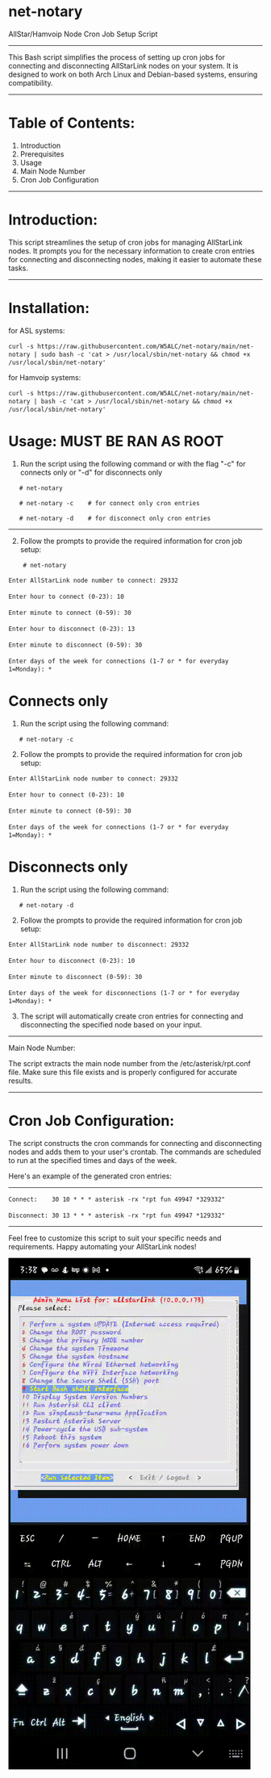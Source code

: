 # net-notary

AllStar/Hamvoip Node Cron Job Setup Script

------------------------------------------

This Bash script simplifies the process of setting up cron jobs for connecting and disconnecting AllStarLink nodes on your system. It is designed to work on both Arch Linux and Debian-based systems, ensuring compatibility.

------------------------------------------

# Table of Contents:

1. Introduction
2. Prerequisites
3. Usage
4. Main Node Number
5. Cron Job Configuration

------------------------------------------

# Introduction:

This script streamlines the setup of cron jobs for managing AllStarLink nodes. It prompts you for the necessary information to create cron entries for connecting and disconnecting nodes, making it easier to automate these tasks.

------------------------------------------

# Installation:
for ASL systems:

```
curl -s https://raw.githubusercontent.com/W5ALC/net-notary/main/net-notary | sudo bash -c 'cat > /usr/local/sbin/net-notary && chmod +x /usr/local/sbin/net-notary'
```

for Hamvoip systems:

```
curl -s https://raw.githubusercontent.com/W5ALC/net-notary/main/net-notary | bash -c 'cat > /usr/local/sbin/net-notary && chmod +x /usr/local/sbin/net-notary'
```


# Usage:  MUST BE RAN AS ROOT

1. Run the script using the following command or with the flag "-c" for connects only or "-d" for disconnects only
```
   # net-notary
```
```
   # net-notary -c    # for connect only cron entries
```
```
   # net-notary -d    # for disconnect only cron entries
```


------------------------------------------

2. Follow the prompts to provide the required information for cron job setup:
```
    # net-notary
```
```
Enter AllStarLink node number to connect: 29332

Enter hour to connect (0-23): 10

Enter minute to connect (0-59): 30

Enter hour to disconnect (0-23): 13

Enter minute to disconnect (0-59): 30

Enter days of the week for connections (1-7 or * for everyday 1=Monday): *
```

# Connects only

1. Run the script using the following command:
```
   # net-notary -c
```

2. Follow the prompts to provide the required information for cron job setup:
```
Enter AllStarLink node number to connect: 29332

Enter hour to connect (0-23): 10

Enter minute to connect (0-59): 30

Enter days of the week for connections (1-7 or * for everyday 1=Monday): *
```

# Disconnects only

1. Run the script using the following command:
```
   # net-notary -d
```

2. Follow the prompts to provide the required information for cron job setup:
```
Enter AllStarLink node number to disconnect: 29332

Enter hour to disconnect (0-23): 10

Enter minute to disconnect (0-59): 30

Enter days of the week for disconnections (1-7 or * for everyday 1=Monday): *
```



3. The script will automatically create cron entries for connecting and disconnecting the specified node based on your input.

------------------------------------------

Main Node Number:

The script extracts the main node number from the /etc/asterisk/rpt.conf file. Make sure this file exists and is properly configured for accurate results.

------------------------------------------

# Cron Job Configuration:

The script constructs the cron commands for connecting and disconnecting nodes and adds them to your user's crontab. The commands are scheduled to run at the specified times and days of the week.

Here's an example of the generated cron entries:

------------------------------------------

```
Connect:    30 10 * * * asterisk -rx "rpt fun 49947 *329332"

Disconnect: 30 13 * * * asterisk -rx "rpt fun 49947 *129332"
```
------------------------------------------

Feel free to customize this script to suit your specific needs and requirements. Happy automating your AllStarLink nodes!

![net-notary](https://github.com/W5ALC/ARES/blob/main/net-notary.gif?raw=true)
